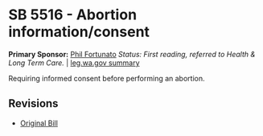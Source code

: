 # SB 5516 - Abortion information/consent
**Primary Sponsor:** [Phil Fortunato](/person/leg/phil.fortunato.md)
*Status: First reading, referred to Health & Long Term Care.* | [leg.wa.gov summary](https://app.leg.wa.gov/billsummary?BillNumber=5516&Year=2021)

Requiring informed consent before performing an abortion.

## Revisions
* [Original Bill](1/)